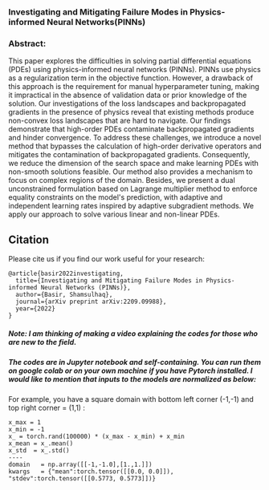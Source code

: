 ### Investigating and Mitigating Failure Modes in Physics-informed Neural Networks(PINNs)


### Abstract:
This paper explores the difficulties in solving partial differential equations (PDEs) using physics-informed neural networks (PINNs). PINNs use physics as a regularization term in the objective function. However, a drawback of this approach is the requirement for manual hyperparameter tuning, making it impractical in the absence of validation data or prior knowledge of the solution. Our investigations of the loss landscapes and backpropagated gradients in the presence of physics reveal that existing methods produce non-convex loss landscapes that are hard to navigate. Our findings demonstrate that high-order PDEs contaminate backpropagated gradients and hinder convergence. To address these challenges, we introduce a novel method that bypasses the calculation of high-order derivative operators and mitigates the contamination of backpropagated gradients. Consequently, we reduce the dimension of the search space and make learning PDEs with non-smooth solutions feasible. Our method also provides a mechanism to focus on complex regions of the domain. Besides, we present a dual unconstrained formulation based on Lagrange multiplier method to enforce equality constraints on the model's prediction, with adaptive and independent learning rates inspired by adaptive subgradient methods. We apply our approach to solve various linear and non-linear PDEs. 




## Citation
Please cite us if you find our work useful for your research:
```
@article{basir2022investigating,
  title={Investigating and Mitigating Failure Modes in Physics-informed Neural Networks (PINNs)},
  author={Basir, Shamsulhaq},
  journal={arXiv preprint arXiv:2209.09988},
  year={2022}
}
```
##### Note: I am thinking of making a video explaining the codes for those who are new to the field.
##### The codes are in Jupyter notebook and self-containing. You can run them on google colab or on your own machine if you have Pytorch installed. I would like to mention that inputs to the models are normalized as below:
For example, you have a square domain with bottom left corner (-1,-1) and top right corner = (1,1) :
``` Generating collocation points from that domain will give you a mean of (0,0) and std (0.5773, 0.5773) that  you can use to normalize your inputs
x_max = 1
x_min = -1
x_ = torch.rand(100000) * (x_max - x_min) + x_min
x_mean = x_.mean()
x_std  = x_.std()
----
domain   = np.array([[-1,-1.0],[1.,1.]])
kwargs   = {"mean":torch.tensor([[0.0, 0.0]]), "stdev":torch.tensor([[0.5773, 0.5773]])}  

```
